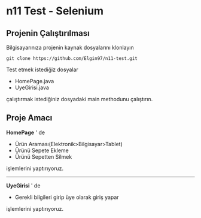 # n11 Test - Selenium

## Projenin Çalıştırılması
Bilgisayarınıza projenin kaynak dosyalarını klonlayın

```
git clone https://github.com/Elgin97/n11-test.git
```
Test etmek istediğiz dosyalar
* HomePage.java
* UyeGirisi.java

çalıştırmak istediğiniz dosyadaki main methodunu çalıştırın.

## Proje Amacı

**HomePage** ' de

* Ürün Araması(Elektronik>Bilgisayar>Tablet)
* Ürünü Sepete Ekleme
* Ürünü Sepetten Silmek

işlemlerini yaptırıyoruz.

<hr>

**UyeGirisi** ' de

* Gerekli bilgileri girip üye olarak giriş yapar

işlemlerini yaptırıyoruz.
